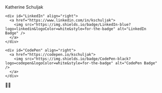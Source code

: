<div id="header" align="center">
  
  <div id="name" align="left">
    <p>Katherine Schuljak</p>
  
    <div id="LinkedIn" align="right">
      <a href="https://www.linkedin.com/in/kschuljak">
        <img src="https://img.shields.io/badge/LinkedIn-blue?logo=linkedin&logoColor=white&style=for-the-badge" alt="LinkedIn Badge" />
      </a>
    </div>
  
    <div id="CodePen" align="right">
      <a href="https://codepen.io/kschuljak">
        <img src="https://img.shields.io/badge/CodePen-black?logo=codepen&logoColor=white&style=for-the-badge" alt="CodePen Badge" />
      </a>
    </div>
    
  </div>
  
</div>

:woman_technologist: 



<!--
**kschuljak/kschuljak** is a ✨ _special_ ✨ repository because its `README.md` (this file) appears on your GitHub profile.

Here are some ideas to get you started:

- 🔭 I’m currently working on ...
- 🌱 I’m currently learning ...
- 👯 I’m looking to collaborate on ...
- 🤔 I’m looking for help with ...
- 💬 Ask me about ...
- 📫 How to reach me: ...
- 😄 Pronouns: ...
- ⚡ Fun fact: ...
-->

